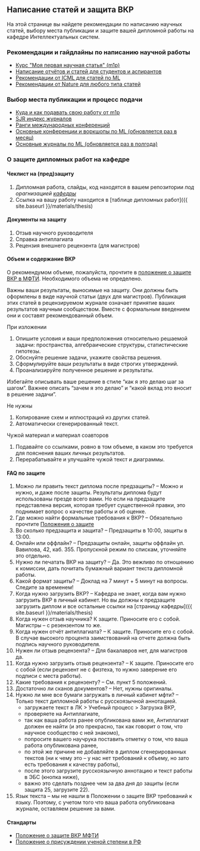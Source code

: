 ## Написание статей и защита ВКР

На этой странице вы найдете рекомендации по написанию научных статей, выбору места публикации и защите вашей дипломной работы на кафедре Интеллектуальных систем.

### Рекомендации и гайдлайны по написанию научной работы

- [Курс "Моя первая научная статья" (m1p)](<[../../course/automation_scientific_research/index.html](https://m1p.org/index.php/My_first_scientific_paper)>)
- [Написание отчётов и статей для студентов и аспирантов](http://www.machinelearning.ru/wiki/index.php?title=%D0%9D%D0%B0%D0%BF%D0%B8%D1%81%D0%B0%D0%BD%D0%B8%D0%B5_%D0%BE%D1%82%D1%87%D1%91%D1%82%D0%BE%D0%B2_%D0%B8_%D1%81%D1%82%D0%B0%D1%82%D0%B5%D0%B9_%28%D1%80%D0%B5%D0%BA%D0%BE%D0%BC%D0%B5%D0%BD%D0%B4%D0%B0%D1%86%D0%B8%D0%B8%29)
- [Рекомендации от ICML для статей по ML](https://icml.cc/Conferences/2002/craft.html)
- [Рекомендации от Nature для любого типа статей](https://www.nature.com/scitable/topicpage/scientific-papers-13815490/#)

### Выбор места публикации и процесс подачи

- [Куда и как подавать свою работу от m1p](https://m1p.org/index.php/Week_10)
- [SJR индекс журналов](https://www.scimagojr.com/)
- [Ранги международных конференций](http://www.conferenceranks.com/)
- [Основные конференции и воркшопы по ML (обновляется раз в месяц)](https://tinyurl.com/bahleg-conf)
- [Основные журналы по ML (обновляется раз в полгода)](https://tinyurl.com/bahleg-journals)

### О защите дипломных работ на кафедре

#### Чеклист на (пред)защиту

1. Дипломная работа, слайды, код находятся в вашем репозитории _под орагнизацией_ [_кафедры_](https://github.com/intsystems/)
2. Ссылка на вашу работу находится в [таблице дипломных работ]({{ site.baseurl }}/materials/thesis)

#### Документы на защиту

1. Отзыв научного руководителя
2. Справка антиплагиата
3. Рецензия внешнего рецензента (для магистров)

#### Объем и содержание ВКР

О рекомендумом объеме, пожалуйста, прочтите в [положение о защите ВКР в МФТИ](https://mipt.ru/docs/download.php?code=prikaz_ob_utverzhdenii_polozheniya_o_vypusknoy_kvalikafitsionnoy_rabote_studentov_mfti_49_1_ot_21_01). Необходимого объема не определено.

Важны ваши результаты, выносимые на защиту. Они должны быть оформлены в виде научной статьи (двух для магистров). Публикация этих статей в рецензируемом журнале означает принятие ваших результатов научным сообществом. Вместе с формальным введением они и составят рекомендованный объем.

При изложении

1. Опишите условия и ваши предположения относительно решаемой задачи: пространства, алгебраические структуры, статистические гипотезы.
2. Обоснуйте решение задачи, укажите свойства решения.
3. Сформулируйте ваши результаты в виде строгих утверждений.
4. Проанализируйте полученное решение и результаты.

Избегайте описывать ваше решение в стиле “как я это делаю шаг за шагом”. Важнее описать “зачем я это делаю” и “какой вклад это вносит в решение задачи”.

Не нужны

1. Копирование схем и иллюстраций из других статей.
2. Автоматически сгенерированный текст.

Чужой материал и материал соавторов

1. Подавайте со ссылками, ровно в том объеме, в каком это требуется для пояснения ваших личных результатов.
2. Перерабатывайте и улучшайте чужой текст и диаграммы.

#### FAQ по защите

1. Можно ли править текст диплома после предзащиты? – Можно и нужно, и даже после защиты. Результаты диплома будут использованы презде всего вами. Но если на предзащите представлена версия, которая требует существенной правки, это поднимает вопрос о качестве работы и об оценке.
2. Где можно найти формальные требования к ВКР? – Обязательно прочтите [Положения о защите](https://mipt.ru/docs/download.php?code=prikaz_ob_utverzhdenii_polozheniya_o_vkr)
3. Во сколько предзащита и защита? – Предзащиты в 10:00, защиты в 13:00.
4. Онлайн или оффлайн? – Предзащиты онлайн, защиты оффлайн ул. Вавилова, 42, каб. 355. Пропускной режим по спискам, уточняйте это отдельно.
5. Нужно ли печатать ВКР на защиту? – Да. Это вежливо по отношению к комиссии, дать почитать бумажный вариант текста дипломной работы.
6. Какой формат защиты? – Доклад на 7 минут + 5 минут на вопросы. Следите за временем!
7. Когда нужно загрузить ВКР? – Кафедра не знает, когда вам нужно загрузить ВКР в личный кабинет. Но вы должны к предзащите загрузить диплом и все остальные ссылки на [страницу кафедры]({{ site.baseurl }}/materials/thesis)
8. Когда нужен отзыв научника? К защите. Приносите его с собой. Магистры – с резензентом то же.
9. Когда нужен отчёт антиплагиата? – К защите. Приносите его с собой. В случае высокого процента заимствований на отчете должна быть подпись научного руководителя.
10. Нужен ли отзыв рецензента? – Для бакалавров нет, для магистров да.
11. Когда нужно загрузить отзыв рецензента? – К защите. Приносите его с собой (если рецензент не с физтеха, то нужно заверение его подписи с места работы).
12. Какие требования к рецензенту? – См. пункт 5 положений.
13. Достаточно ли сканов документов? – Нет, нужны оригиналы.
14. Нужно ли мне все бумаги загружать в личный кабинет мфти? – Только текст дипломной работы с русскоязычной аннотацией.
    - загружаете текст в ЛК > Учебный процесс > Загрузка ВКР,
    - проверяете на Антиплагиате,
    - так как ваша работа ранее опубликована вами же, Антиплагиат должен ее найти (и это прекрасно, так как говорит о том, что научное сообщество с ней знакомо),
    - попросите вашего научрука поставить отметку о том, что ваша работа опубликована ранее,
    - по этой же причине не добавляйте в диплом сгенерированных текстов (ни к чему это – у нас нет требований к объему, но зато есть требования к качеству работы),
    - после этого загрузите русскоязычную аннотацию и текст работы в ЭБС (кнопка ниже),
    - важно это сделать позднее чем за два дня до защиты (если защита 25, загрузите 22).
15. Язык текста – мы не нашли в Положении о защите ВКР требований к языку. Поэтому, с учетом того что ваша работа опубликована журнале, оставляем решение за вами.

#### Стандарты

- [Положение о защите ВКР МФТИ](https://mipt.ru/docs/download.php?code=prikaz_ob_utverzhdenii_polozheniya_o_vypusknoy_kvalikafitsionnoy_rabote_studentov_mfti_49_1_ot_21_01)
- [Положение о присуждении ученой степени в РФ](http://www.consultant.ru/document/cons_doc_LAW_152458/3accc895434fd7ce6fd7d8f8a570ab064e960560/)

<!-- ## Функция Кафедры интеллектуальных систем

#### Главное

1. Цель кафедры – качество студенческих исследований.
2. Исследования – это обмен идеями, знаниями, совместное получение научных результатов.
3. Поэтому кафедра помогает с идеями, организацией работ, с изложением результатов.

#### Советы

1. Делайте всё вовремя. Это экономит усилия и повышает качество. Даты экзаменов и защит известны заранее.
2. Действуйте в своих интересах. Решите, какой результат вы хотите получить, на какую оценку претендуете.
3. Отчеты копируются из полученных ранее результатов; если наоборот, значит вы действуете не в своих интересах.
4. Если вы считаете, что изучаете ненужные вам курсы – смените их. Выгоднее работать с теми, кто хорошо знает матан.
5. Действуйте сообща. Работайте в командах, создавайте совместные проекты и обсуждения. Это повышает производительность.
6. Стандарты и библиотеки – благо. Пользуйтесь и производите их сами.
7. Избегайте работы в стол. Публикуйте.

#### О вежливости

1. Если вы принимаете решение, которое касается многих – посоветуйтесь с ними.
2. Если вы задаёте вопрос – представьте возможный ответ.
3. Если вы считаете, что кафедра действует неадекватно – скажите об этом.

#### О бюрократии

1. Бюрократия важна. Бумаги оформляет деканат, от кафедры требуется согласование.
2. Составляйте отчеты в точности так, как это ожидается. Если что-то можно не делать, то этого делать не нужно (принцип Оккама).
3. Ведите свою бюрократию так, чтобы это заняло минимум времени (принцип Гамильтона). Если у вас нет результатов для отчетности, то отчетность и зявки на гранты занимает избыточно много времени.
4. Проверяйте свой ЛК и начале семестра на предмет несоответствий и просматривайте регулярно. -->

